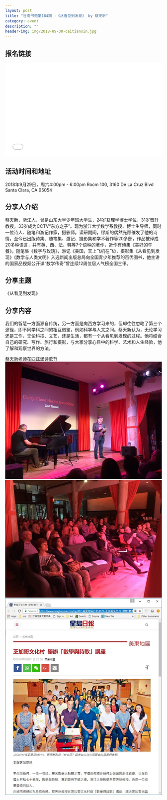 ```yaml
---
layout: post
title: "谷雨书苑第184期 -《从看见到发现》 by 蔡天新"
category: event
description: ""
header-img: img/2018-09-30-caitianxin.jpg
---
```


## 报名链接
<div style="width:100%; text-align:left;" ><iframe src="//eventbrite.com/tickets-external?eid=50343533865&ref=etckt" frameborder="0" height="300" width="100%" vspace="0" hspace="0" marginheight="5" marginwidth="5" scrolling="auto" allowtransparency="true"></iframe></div>

## 活动时间和地址
2018年9月29日，周六4:00pm - 6:00pm
Room 100, 3160 De La Cruz Blvd Santa Clara, CA 95054

## 分享人介绍
蔡天新，浙江人，曾是山东大学少年班大学生，24岁获理学博士学位，31岁晋升教授，33岁成为CCTV“东方之子”。现为浙江大学数学系教授、博士生导师，同时一位诗人、随笔和游记作家，摄影师。读研期间，缪斯的偶然光顾催发了他的诗情，至今已出版诗集、随笔集、游记、摄影集和学术著作等20多部，作品被译成20多种语言，并有英、西、法、韩等7个语种的著作，近作有诗集《美好的午餐》，随笔集《数字与玫瑰》，游记《美国，天上飞机在飞》，摄影集《从看见到发现》《数学与人类文明》入选新闻出版总局向全国青少年推荐的百优图书，他主讲的国家品视频公开课“数学传奇”曾连续12周位居人气榜全国三甲。 

## 分享主题
《从看见到发现》


## 分享内容 
我们的智慧一方面源自传统，另一方面是向西方学习来的，但却往往忽略了第三个途径，即不同学科之间的相互借鉴，例如科学与人文之间。蔡天新认为，无论学习还是工作，无论科技、文艺，还是生活，都有一个从看见到发现的过程。他将结合自己的研究、写作、旅行和摄影，与大家分享心目中的科学、艺术和人生经验，他了解和观察世界的方法。

蔡天新老师在匹兹堡诗歌节
![img](/img/2018-09-29-caitianxin-01.jpg)
![img](/img/2018-09-29-caitianxin-02.jpg)
![img](/img/2018-09-29-caitianxin-03.jpg)
